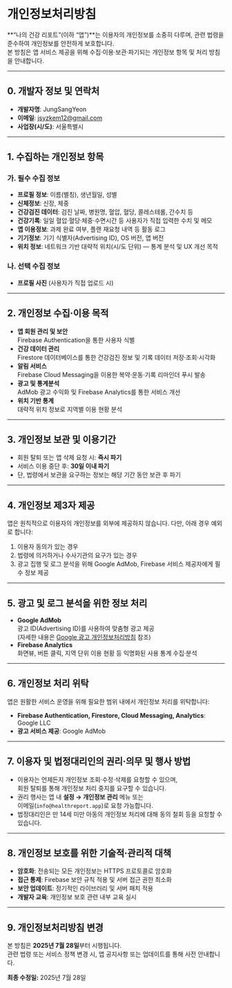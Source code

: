 # 개인정보처리방침

**“나의 건강 리포트”(이하 “앱”)**는 이용자의 개인정보를 소중히 다루며, 관련 법령을 준수하여 개인정보를 안전하게 보호합니다.  
본 방침은 앱 서비스 제공을 위해 수집·이용·보관·파기되는 개인정보 항목 및 처리 방침을 안내합니다.

---

## 0. 개발자 정보 및 연락처

- **개발자명**: JungSangYeon  
- **이메일**: jsyzkem12@gmail.com  
- **사업장(시/도)**: 서울특별시  

---

## 1. 수집하는 개인정보 항목

### 가. 필수 수집 정보

- **프로필 정보**: 이름(별칭), 생년월일, 성별  
- **신체정보**: 신장, 체중  
- **건강검진 데이터**: 검진 날짜, 병원명, 혈압, 혈당, 콜레스테롤, 간수치 등  
- **건강기록**: 일일 혈압·혈당·체중·수면시간 등 사용자가 직접 입력한 수치 및 메모  
- **앱 이용정보**: 과제 완료 여부, 플랜 재요청 내역 등 활동 로그  
- **기기정보**: 기기 식별자(Advertising ID), OS 버전, 앱 버전  
- **위치 정보**: 네트워크 기반 대략적 위치(시/도 단위) — 통계 분석 및 UX 개선 목적

### 나. 선택 수집 정보

- **프로필 사진** (사용자가 직접 업로드 시)

---

## 2. 개인정보 수집·이용 목적

- **앱 회원 관리 및 보안**  
  Firebase Authentication을 통한 사용자 식별  
- **건강 데이터 관리**  
  Firestore 데이터베이스를 통한 건강검진 정보 및 기록 데이터 저장·조회·시각화  
- **알림 서비스**  
  Firebase Cloud Messaging을 이용한 복약·운동·기록 리마인더 푸시 발송  
- **광고 및 통계분석**  
  AdMob 광고 수익화 및 Firebase Analytics를 통한 서비스 개선  
- **위치 기반 통계**  
  대략적 위치 정보로 지역별 이용 현황 분석

---

## 3. 개인정보 보관 및 이용기간

- 회원 탈퇴 또는 앱 삭제 요청 시: **즉시 파기**  
- 서비스 이용 중단 후: **30일 이내 파기**  
- 단, 법령에서 보관을 요구하는 정보는 해당 기간 동안 보관 후 파기

---

## 4. 개인정보 제3자 제공

앱은 원칙적으로 이용자의 개인정보를 외부에 제공하지 않습니다. 다만, 아래 경우 예외로 합니다:

1. 이용자 동의가 있는 경우  
2. 법령에 의거하거나 수사기관의 요구가 있는 경우  
3. 광고 집행 및 로그 분석을 위해 Google AdMob, Firebase 서비스 제공자에게 필수 정보 제공

---

## 5. 광고 및 로그 분석을 위한 정보 처리

- **Google AdMob**  
  광고 ID(Advertising ID)를 사용하여 맞춤형 광고 제공  
  (자세한 내용은 [Google 광고 개인정보처리방침](https://policies.google.com/technologies/partner-sites) 참조)  
- **Firebase Analytics**  
  화면뷰, 버튼 클릭, 지역 단위 이용 현황 등 익명화된 사용 통계 수집·분석

---

## 6. 개인정보 처리 위탁

앱은 원활한 서비스 운영을 위해 필요한 범위 내에서 개인정보 처리를 위탁합니다:

- **Firebase Authentication, Firestore, Cloud Messaging, Analytics**: Google LLC  
- **광고 서비스 제공**: Google AdMob

---

## 7. 이용자 및 법정대리인의 권리·의무 및 행사 방법

- 이용자는 언제든지 개인정보 조회·수정·삭제를 요청할 수 있으며,  
  회원 탈퇴를 통해 개인정보 처리 중지를 요구할 수 있습니다.  
- 권리 행사는 앱 내 **설정 → 개인정보 관리** 메뉴 또는  
  이메일(`info@healthreport.app`)로 요청 가능합니다.  
- 법정대리인은 만 14세 미만 아동의 개인정보 처리에 대해 동의 철회 등을 요청할 수 있습니다.

---

## 8. 개인정보 보호를 위한 기술적·관리적 대책

- **암호화**: 전송되는 모든 개인정보는 HTTPS 프로토콜로 암호화  
- **접근 통제**: Firebase 보안 규칙 적용 및 서버 접근 권한 최소화  
- **보안 업데이트**: 정기적인 라이브러리 및 서버 패치 적용  
- **개발자 교육**: 개인정보 보호 관련 내부 교육 실시

---

## 9. 개인정보처리방침 변경

본 방침은 **2025년 7월 28일**부터 시행됩니다.  
관련 법령 또는 서비스 정책 변경 시, 앱 공지사항 또는 업데이트를 통해 사전 안내합니다.

**최종 수정일:** 2025년 7월 28일  

